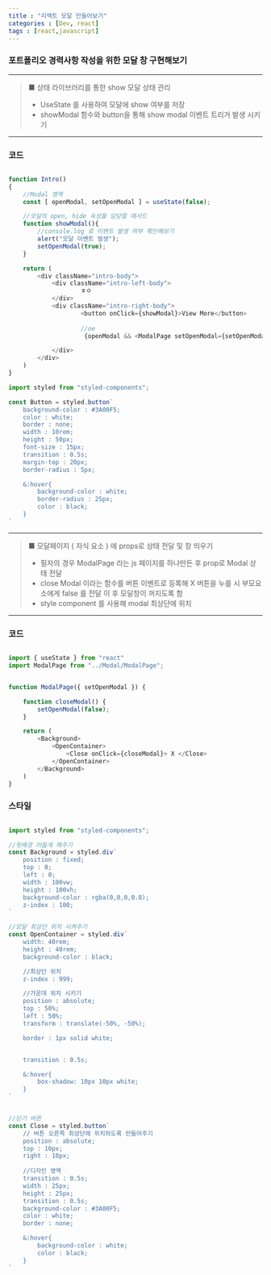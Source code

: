 ```yaml
---
title : "리액트 모달 만들어보기"
categories : [Dev, react]
tags : [react,javascript]
---
```


### 포트폴리오 경력사항 작성을 위한 모달 창 구현해보기

---

> ■ 상태 라이브러리를 통한 show 모달 상태 관리
> - UseState 를 사용하여 모달에 show 여부를 저장
> - showModal 함수와 button을 통해 show modal 이벤트 트리거 발생 시키기

---

### 코드
```javascript

function Intro()
{
    //Modal 영역
    const [ openModal, setOpenModal ] = useState(false);

    //모달의 open, hide 속성을 담당할 메서드
    function showModal(){
        //console.log 로 이벤트 발생 여부 확인해보기
        alert("모달 이벤트 발생");
        setOpenModal(true);
    }

    return (
        <div className="intro-body">
            <div className="intro-left-body">
                    ㅎㅇ
            </div>
            <div className="intro-right-body">
                    <button onClick={showModal}>View More</button>
                     
                    //oe
                     {openModal && <ModalPage setOpenModal={setOpenModal} />}

            </div>
        </div>
    )
}

```

```javascript
import styled from "styled-components";

const Button = styled.button`
    background-color : #3A00F5; 
    color : white;
    border : none;
    width : 10rem;
    height : 50px;
    font-size : 15px;
    transition : 0.5s;
    margin-top : 20px;
    border-radius : 5px;

    &:hover{
        background-color : white;
        border-radius : 25px;
        color : black;
    }
`

```


---

> ■ 모달페이지 ( 자식 요소 ) 에 props로 상태 전달 및 창 띄우기
> - 필자의 경우 ModalPage 라는 js 페이지를 하나만든 후 prop로 Modal 상태 전달
> - close Modal 이라는 함수를 버튼 이벤트로 등록해 X 버튼을 누를 시 부모요소에게 false 를 전달 이 후 모달창이 꺼지도록 함
> - style component 를 사용해 modal 최상단에 위치

---

### 코드
```javascript

import { useState } from "react"
import ModalPage from "../Modal/ModalPage";


function ModalPage({ setOpenModal }) {

    function closeModal() {
        setOpenModal(false);
    }

    return (
        <Background>
            <OpenContainer>
                <Close onClick={closeModal}> X </Close>
            </OpenContainer>
        </Background>
    )
}
```

### 스타일
```javascript

import styled from "styled-components";

//뒷배경 어둡게 해주기
const Background = styled.div`
    position : fixed;
    top : 0;
    left : 0;
    width : 100vw;
    height : 100vh;
    background-color : rgba(0,0,0,0.8);
    z-index : 100;
`

//모달 최상단 위치 시켜주기
const OpenContainer = styled.div`
    width: 40rem;
    height : 40rem;
    background-color : black;

    //최상단 위치
    z-index : 999;

    //가운데 위치 시키기
    position : absolute;
    top : 50%;
    left : 50%;
    transform : translate(-50%, -50%);

    border : 1px solid white;


    transition : 0.5s;

    &:hover{
        box-shadow: 10px 10px white;
    }
`


//닫기 버튼
const Close = styled.button`
    // 버튼 오른쪽 최상단에 위치하도록 만들어주기
    position : absolute;
    top : 10px;
    right : 10px;
    
    //디자인 영역
    transition : 0.5s;
    width : 25px;
    height : 25px;
    transition : 0.5s;
    background-color : #3A00F5;
    color : white;
    border : none;

    &:hover{
        background-color : white;
        color : black;
    }
`

```




